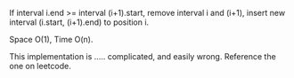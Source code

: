 
If interval i.end >= interval (i+1).start, remove interval i and (i+1), insert new interval (i.start, (i+1).end) to position i.

Space O(1), Time O(n).

This implementation is ..... complicated, and easily wrong. Reference the one on leetcode. 

